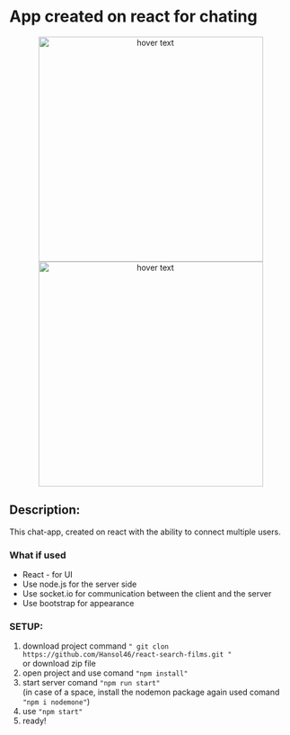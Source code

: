 # App created on react for chating
<p align="center" display="flex">
  <img src="https://i.ibb.co/fdZ3fkL/img-site2.png" width="400" height="400" title="hover text">
  <img src="https://i.ibb.co/w4KHyXs/img-site3.png" width="400" height="400" title="hover text">
</p>

## Description:

This chat-app, created on react with the ability to connect multiple users.

### What if used

* React - for UI
* Use node.js for the server side
* Use socket.io for communication between the client and the server
* Use bootstrap for appearance 

### SETUP: 

1. download project command `" git clon https://github.com/Hansol46/react-search-films.git "` <br />
  or download zip file
2. open project and use comand `"npm install"` 
3. start server comand `"npm run start"` <br />
  (in case of a space, install the nodemon package again used comand `"npm i nodemone"`)
4. use `"npm start"`
5. ready!
